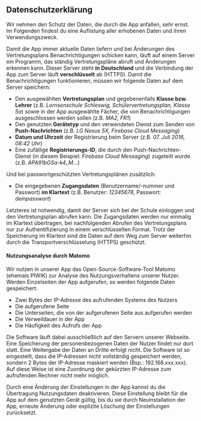 Datenschutzerklärung
--------------------

Wir nehmen den Schutz der Daten, die durch die App anfallen, sehr ernst. Im Folgenden findest du eine Auflistung aller
 erhobenen Daten und ihren Verwendungszweck.

Damit die App immer aktuelle Daten liefern und bei Änderungen des Vertretungsplans Benachrichtigungen schicken kann,
läuft auf einem Server ein Programm, das ständig Vertretungspläne abruft und Änderungen erkennen kann. Dieser Server
steht **in Deutschland** und die Verbindung der App zum Server läuft **verschlüsselt** ab (HTTPS). Damit die
Benachrichtigungen funktionieren, müssen wir folgende Daten auf dem Server speichern:

- Den ausgewählten **Vertretungsplan** und gegebenenfalls **Klasse bzw. Lehrer** (z.B. *Lornsenschule Schleswig,
Schülervertretungsplan, Klasse 5a*) sowie in der App ausgewählte Fächer, die von Benachrichtigungen ausgeschlossen
werden sollen (z.B. *MA2, FR1*)
- Den genutzten **Gerätetyp** und den verwendeten Dienst zum Senden von **Push-Nachrichten** (z.B. *LG Nexus 5X,
Firebase Cloud Messaging*)
- **Datum und Uhrzeit** der Registrierung beim Server (z.B. *07. Juli 2016, 08:42 Uhr*)
- Eine zufällige **Registrierungs-ID**, die durch den Push-Nachrichten-Dienst (in diesem Beispiel: *Firebase Cloud
Messaging*) zugeteilt wurde (z.B. *APA91bGSa-k4_M...*)

Und bei passwortgeschützten Vertretungsplänen zusätzlich:

- Die eingegebenen **Zugangsdaten** (Benutzername/-nummer und Passwort) **im Klartext** (z.B. Benutzer: *12345678*,
Passwort: *deinpasswort*)

Letzteres ist notwendig, damit der Server sich bei der Schule einloggen und den Vertretungsplan abrufen kann. Die
Zugangsdaten werden nur einmalig im Klartext übertragen, bei nachfolgenden Abrufen des Vertretungsplans nur zur
Authentifizierung in einem verschlüsselten Format. Trotz der Speicherung im Klartext sind die Daten auf dem Weg zum
Server weiterhin durch die Transportverschlüsselung (HTTPS) geschützt.

#### Nutzungsanalyse durch Matomo

<p>
    Wir nutzen in unserer App das Open-Source-Software-Tool Matomo (ehemals PIWIK) zur Analyse des
    Nutzungsverhaltens unserer Nutzer. Werden Einzelseiten der App aufgerufen, so werden folgende Daten gespeichert:
</p>
<ul>
    <li>Zwei Bytes der IP-Adresse des aufrufenden Systems des Nutzers</li>
    <li>Die aufgerufene Seite</li>
    <li>Die Unterseiten, die von der aufgerufenen Seite aus aufgerufen werden</li>
    <li>Die Verweildauer in der App</li>
    <li>Die Häufigkeit des Aufrufs der App</li>
</ul>
<p>
    Die Software läuft dabei ausschließlich auf den Servern unserer Webseite. Eine Speicherung der personenbezogenen
    Daten der Nutzer findet nur dort statt. Eine Weitergabe der Daten an Dritte erfolgt nicht. Die Software ist so
    eingestellt, dass die IP-Adressen nicht vollständig gespeichert werden, sondern 2 Bytes der IP-Adresse maskiert
    werden (Bsp.: 192.168.xxx.xxx). Auf diese Weise ist eine Zuordnung der gekürzten IP-Adresse zum aufrufenden
    Rechner nicht mehr möglich.
</p>
<p>
    Durch eine Änderung der Einstellungen in der App kannst du die Übertragung Nutzungsdaten deaktivieren.
    Diese Einstellung bleibt für die App auf dem genutzten Gerät gültig, bis du sie durch Neuinstallation der App,
    erneute Änderung oder explizite Löschung der Einstellungen zurücksetzt.
</p>